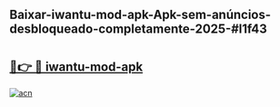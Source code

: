 ## Baixar-iwantu-mod-apk-Apk-sem-anúncios-desbloqueado-completamente-2025-#l1f43

# <h2><a href="https://ainizakaria.my?title=iwantu-mod-apk&ref=20M">🔗👉 🔴 iwantu-mod-apk</a></h2>

[![acn](https://github.com/user-attachments/assets/0f9c940e-d8b0-45ae-aac7-cd30a18b3e1c)](https://ainizakaria.my?title=iwantu-mod-apk&ref=20M)

